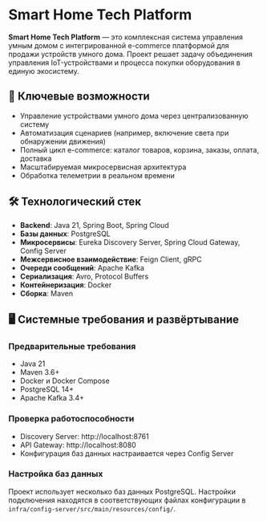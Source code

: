 # Smart Home Tech Platform

**Smart Home Tech Platform** — это комплексная система управления умным домом с интегрированной e-commerce платформой для продажи устройств умного дома. Проект решает задачу объединения управления IoT-устройствами и процесса покупки оборудования в единую экосистему.

## 🔑 Ключевые возможности

- Управление устройствами умного дома через централизованную систему  
- Автоматизация сценариев (например, включение света при обнаружении движения)  
- Полный цикл e-commerce: каталог товаров, корзина, заказы, оплата, доставка  
- Масштабируемая микросервисная архитектура  
- Обработка телеметрии в реальном времени  

## 🛠 Технологический стек

- **Backend**: Java 21, Spring Boot, Spring Cloud  
- **Базы данных**: PostgreSQL  
- **Микросервисы**: Eureka Discovery Server, Spring Cloud Gateway, Config Server  
- **Межсервисное взаимодействие**: Feign Client, gRPC  
- **Очереди сообщений**: Apache Kafka  
- **Сериализация**: Avro, Protocol Buffers  
- **Контейнеризация**: Docker  
- **Сборка**: Maven  

## 🖥 Системные требования и развёртывание

### Предварительные требования

- Java 21  
- Maven 3.6+  
- Docker и Docker Compose  
- PostgreSQL 14+  
- Apache Kafka 3.4+

### Проверка работоспособности

- Discovery Server: http://localhost:8761
- API Gateway: http://localhost:8080
- Конфигурация баз данных настраивается через Config Server

### Настройка баз данных
Проект использует несколько баз данных PostgreSQL. Настройки подключения находятся в соответствующих файлах конфигурации в `infra/config-server/src/main/resources/config/`.
